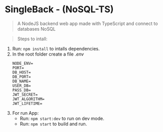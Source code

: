 # SingleBack - (NoSQL-TS)
> A NodeJS backend web app made with TypeScript and connect to databases NoSQL

> Steps to intall:
1. Run: ```npm install``` to intalls dependencies.
2. In the root folder create a file *.env*
    ```
    NODE_ENV=
    PORT=
    DB_HOST=
    DB_PORT=
    DB_NAME=
    USER_DB=
    PASS_DB=
    JWT_SECRET=
    JWT_ALGORITHM=
    JWT_LIFETIME=
    ```
3. For run App:
    - Run: ```npm start:dev``` to run on dev mode.
    - Run: ```npm start``` to build and run.